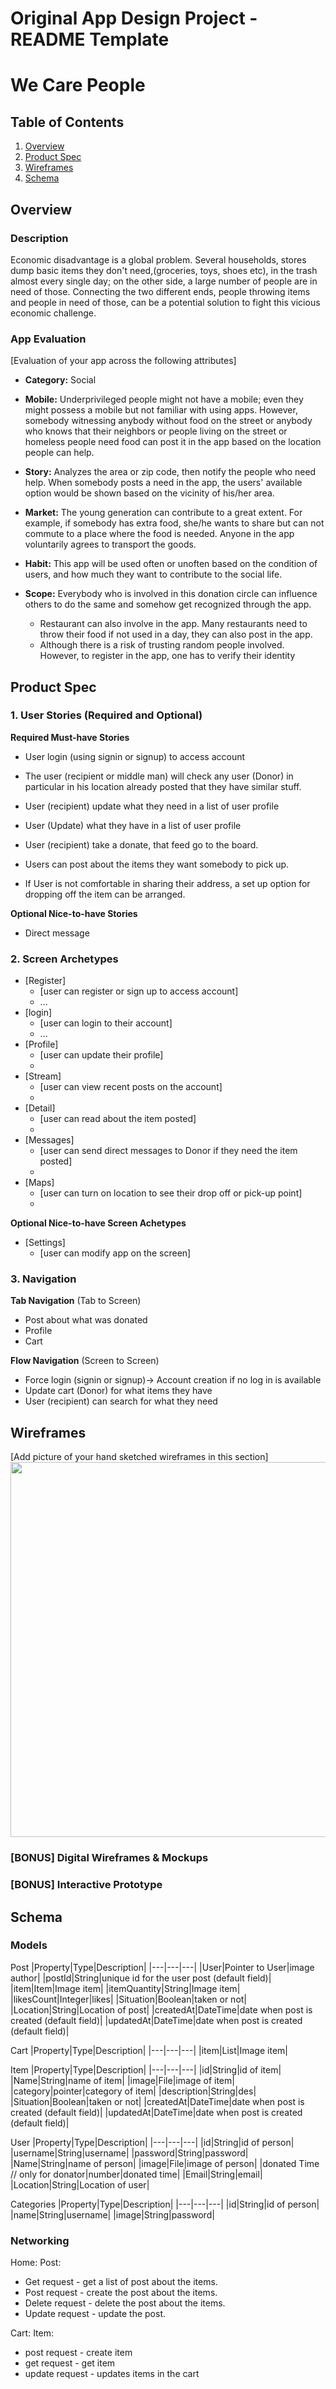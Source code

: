 Original App Design Project - README Template
===

# We Care People 

## Table of Contents
1. [Overview](#Overview)
1. [Product Spec](#Product-Spec)
1. [Wireframes](#Wireframes)
2. [Schema](#Schema)

## Overview
### Description
Economic disadvantage is a global problem. Several households, stores dump basic items they don't need,(groceries, toys, shoes etc), in the trash almost every single day; on the other side, a large number of people are in need of those. Connecting the two different ends, people throwing items and people in need of those, can be a potential solution to fight this vicious economic challenge.

### App Evaluation
[Evaluation of your app across the following attributes]
- **Category:** Social
- **Mobile:** Underprivileged people might not have a mobile; even they might possess a mobile but not familiar with using apps. However, somebody witnessing anybody without food on the street or anybody who knows that their neighbors or people living on the street or homeless people need food can post it in the app based on the location people can help.

- **Story:** Analyzes the area or zip code, then notify the people who need help. When somebody posts a need in the app, the users' available option would be shown based on the vicinity of his/her area. 

- **Market:** The young generation can contribute to a great extent. For example, if somebody has extra food, she/he wants to share but can not commute to a place where the food is needed. Anyone in the app voluntarily agrees to transport the goods.
- **Habit:** This app will be used often or unoften based on the condition of users, and how much they want to contribute to the social life.
- **Scope:** Everybody who is involved in this donation circle can influence others to do the same and somehow get recognized through the app.
    - Restaurant can also involve in the app. Many restaurants need to throw their food if not used in a day, they can also post in the app.
    - Although there is a risk of trusting random people involved. However, to register in the app, one has to verify their identity

## Product Spec

### 1. User Stories (Required and Optional)

**Required Must-have Stories**

* User login (using signin or signup) to access account

* The user (recipient or middle man) will check any user (Donor) in particular in his location already posted that they have similar stuff. 

* User (recipient) update what they need in a list of user profile
* User (Update) what they have in a list of user profile
* User (recipient) take a donate, that feed go to the board.
* Users can post about the items they want somebody to pick up.
* If User is not comfortable in sharing their address, a set up option for dropping off the item can be arranged.

**Optional Nice-to-have Stories**

* Direct message


### 2. Screen Archetypes

* [Register]
   * [user can register or sign up to access account]
   * ...
* [login]
   * [user can login to their account]
   * ...
* [Profile]
   * [user can update their profile]
   * 
* [Stream]
   * [user can view recent posts on the account]
   * 
* [Detail]
   * [user can read about the item posted]
   * 
* [Messages]
   * [user can send direct messages to Donor if they need the item posted] 
   * 
* [Maps]
   * [user can turn on location to see their drop off or pick-up point]
   * 
**Optional Nice-to-have Screen Achetypes**
* [Settings]
   * [user can modify app on the screen]



### 3. Navigation

**Tab Navigation** (Tab to Screen)

* Post about what was donated
* Profile
* Cart

**Flow Navigation** (Screen to Screen)

* Force login (signin or signup)-> Account creation if no log in is available
* Update cart (Donor) for what items they have
* User (recipient) can search for what they need

## Wireframes
[Add picture of your hand sketched wireframes in this section]
<img src="https://github.com/We-Care-People/WeCarePeople/blob/main/wireframe.PNG" width=600>

### [BONUS] Digital Wireframes & Mockups

### [BONUS] Interactive Prototype

## Schema 
### Models

Post 
|Property|Type|Description|
|---|---|---|
|User|Pointer to User|image author|
|postId|String|unique id for the user post (default field)|
|item|Item|Image item|
|itemQuantity|String|Image item|
|likesCount|Integer|likes|
|Situation|Boolean|taken or not|
|Location|String|Location of post|
|createdAt|DateTime|date when post is created (default field)|
|updatedAt|DateTime|date when post is created (default field)|

Cart
|Property|Type|Description|
|---|---|---|
|item|List<Item>|Image item|

Item
|Property|Type|Description|
|---|---|---|
|id|String|id of item|
|Name|String|name of item|
|image|File|image of item|
|category|pointer|category of item|
|description|String|des|
|Situation|Boolean|taken or not|
|createdAt|DateTime|date when post is created (default field)|
|updatedAt|DateTime|date when post is created (default field)|

User
|Property|Type|Description|
|---|---|---|
|id|String|id of person|
|username|String|username|
|password|String|password|
|Name|String|name of person|
|image|File|image of person|
|donated Time // only for donator|number|donated time|
|Email|String|email|
|Location|String|Location of user|


Categories
|Property|Type|Description|
|---|---|---|
|id|String|id of person|
|name|String|username|
|image|String|password|



### Networking
Home:
Post:
- Get request - get a list of post about the items.
- Post request - create the post about the items.
- Delete request - delete the post about the items.
- Update request - update the post.

Cart:
Item:
- post request - create item
- get request - get item
- update request - updates items in the cart
